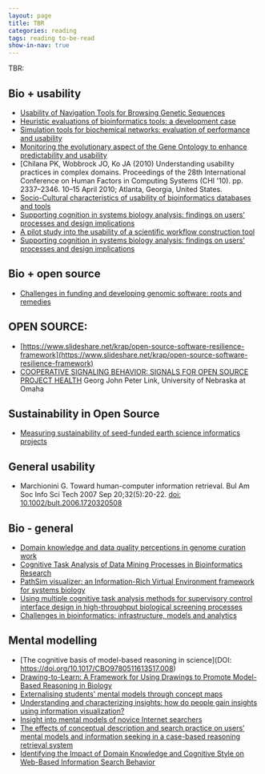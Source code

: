 ```yaml
---
layout: page
title: TBR
categories: reading
tags: reading to-be-read
show-in-nav: true
---
```


TBR:

## Bio + usability  

- [Usability of Navigation Tools for Browsing Genetic Sequences](http://dl.acm.org/citation.cfm?id=1862287)
- [Heuristic evaluations of bioinformatics tools: a development case](http://link.springer.com/chapter/10.1007/978-3-642-02574-7_37)
- [Simulation tools for biochemical networks: evaluation of performance and usability](http://bioinformatics.oxfordjournals.org/content/21/3/357.short)
- [Monitoring the evolutionary aspect of the Gene Ontology to enhance predictability and usability](http://bmcbioinformatics.biomedcentral.com/articles/10.1186/1471-2105-9-S3-S7)
- [Chilana PK, Wobbrock JO, Ko JA (2010) Understanding usability practices in complex domains. Proceedings of the 28th International Conference on Human Factors in Computing Systems (CHI '10). pp. 2337–2346. 10–15 April 2010; Atlanta, Georgia, United States.
- [Socio-Cultural characteristics of usability of bioinformatics databases and tools](http://www.tandfonline.com/doi/abs/10.1179/030801811X12941390545726)
- [Supporting cognition in systems biology analysis: findings on users' processes and design implications](http://j-biomed-discovery.biomedcentral.com/articles/10.1186/1747-5333-4-2)
- [A pilot study into the usability of a scientific workflow construction tool](http://dspace.ucalgary.ca/handle/1880/46486)
- [Supporting cognition in systems biology analysis: findings on users' processes and design implications](http://j-biomed-discovery.biomedcentral.com/articles/10.1186/1747-5333-4-2)

## Bio + open source

- [Challenges in funding and developing genomic software: roots and remedies](https://genomebiology.biomedcentral.com/articles/10.1186/s13059-019-1763-7)

## OPEN SOURCE:

- [https://www.slideshare.net/krap/open-source-software-resilience-framework](https://www.slideshare.net/krap/open-source-software-resilience-framework)
- [COOPERATIVE SIGNALING BEHAVIOR: SIGNALS FOR OPEN SOURCE PROJECT HEALTH](https://digitalcommons.unomaha.edu/isqastudent/1/) Georg John Peter Link, University of Nebraska at Omaha

## Sustainability in Open Source
- [Measuring sustainability of seed-funded earth science informatics projects](https://journals.plos.org/plosone/article?id=10.1371/journal.pone.0222807)

## General usability

- Marchionini G. Toward human-computer information retrieval. Bul Am Soc Info Sci Tech 2007 Sep 20;32(5):20-22. [doi:
10.1002/bult.2006.1720320508](https://onlinelibrary.wiley.com/doi/full/10.1002/bult.2006.1720320508)

## Bio - general

- [Domain knowledge and data quality perceptions in genome curation work](https://doi-org.manchester.idm.oclc.org/10.1108/JD-08-2013-0104)
- [Cognitive Task Analysis of Data Mining Processes in Bioinformatics Research](https://doi-org.manchester.idm.oclc.org/10.1177%2F154193120404800533)
- [PathSim visualizer: an Information-Rich Virtual Environment framework for systems biology](https://doi-org.manchester.idm.oclc.org/10.1145/985040.985042)
- [Using multiple cognitive task analysis methods for supervisory control interface design in high-throughput biological screening processes](https://doi-org.manchester.idm.oclc.org/10.1007/s10111-006-0029-9)
- [Challenges in bioinformatics: infrastructure, models and analytics](https://doi.org/10.1016/S0167-7799\(01\)01603-1)

## Mental modelling

- [The cognitive basis of model-based reasoning in science](DOI: https://doi.org/10.1017/CBO9780511613517.008)
- [Drawing-to-Learn: A Framework for Using Drawings to Promote Model-Based Reasoning in Biology](https://doi.org/10.1187/cbe.14-08-0128)
- [Externalising students' mental models through concept maps](https://doi-org.manchester.idm.oclc.org/10.1080/00219266.2007.9656078)
- [Understanding and characterizing insights: how do people gain insights using information visualization?](https://doi-org.manchester.idm.oclc.org/10.1145/1377966.1377971)
- [Insight into mental models of novice Internet searchers](https://doi-org.manchester.idm.oclc.org/10.1145/792704.792711)
- [The effects of conceptual description and search practice on users’ mental models and information seeking in a case-based reasoning retrieval system](https://doi.org/10.1016/j.ipm.2007.03.008)
- [Identifying the Impact of Domain Knowledge and Cognitive Style on Web-Based Information Search Behavior ](https://doi-org.manchester.idm.oclc.org/10.2190/T6R2-5111-5805-10MT)
